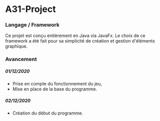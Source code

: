 # A31-Project

### Langage / Framework

Ce projet est conçu entièrement en Java via JavaFx.
Le choix de ce framework a été fait pour sa simplicité de création et gestion d'éléments graphique.

### Avancement  

##### 01/12/2020

- Prise en compte du fonctionnement du jeu,
- Mise en place de la base du programme.

##### 02/12/2020

- Création du début du programme.